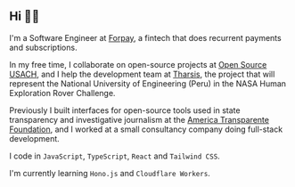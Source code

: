 ## Hi 👋🏽

I'm a Software Engineer at [Forpay](https://cl.forpay.cl/), a fintech that does recurrent payments and subscriptions.

In my free time, I collaborate on open-source projects at [Open Source USACH](https://github.com/open-source-usach), and I help the development team at [Tharsis](https://www.infobae.com/america/peru/2022/10/23/un-auto-espacial-disenado-en-la-uni-sorprende-a-la-nasa-esta-entre-los-mejores-del-mundo/), the project that will represent the National University of Engineering (Peru) in the NASA Human Exploration Rover Challenge.

Previously I built interfaces for open-source tools used in state transparency and investigative journalism at the [America Transparente Foundation](https://americatransparente.org/), and I worked at a small consultancy company doing full-stack development.

I code in `JavaScript`, `TypeScript`, `React` and `Tailwind CSS`.

I'm currently learning `Hono.js` and `Cloudflare Workers`.
